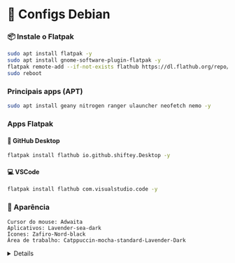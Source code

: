 # 🎯 Configs Debian

### 📦 Instale o Flatpak

```bash
sudo apt install flatpak -y
sudo apt install gnome-software-plugin-flatpak -y
flatpak remote-add --if-not-exists flathub https://dl.flathub.org/repo/flathub.flatpakrepo -y
sudo reboot
```

### Principais apps (APT)
```bash
sudo apt install geany nitrogen ranger ulauncher neofetch nemo -y
```

### Apps Flatpak
 #### 📁 GitHub Desktop
  ```bash
flatpak install flathub io.github.shiftey.Desktop -y
 ```
 #### 💻 VSCode
  ```bash
flatpak install flathub com.visualstudio.code -y
```

### 🎨 Aparência

    Cursor do mouse: Adwaita
    Aplicativos: Lavender-sea-dark
    Ícones: Zafiro-Nord-black
    Área de trabalho: Catppuccin-mocha-standard-Lavender-Dark

<details> <sumary> ### 💻 Cinnamon </sumary>
 
 ###  ⚡ Extensões do Cinnamon

    gTile
    Painéis transparentes
</details>



